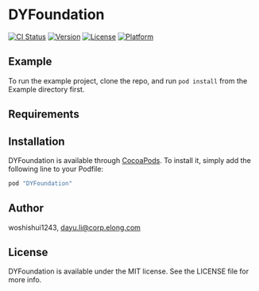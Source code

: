 # DYFoundation

[![CI Status](http://img.shields.io/travis/woshishui1243/DYFoundation.svg?style=flat)](https://travis-ci.org/woshishui1243/DYFoundation)
[![Version](https://img.shields.io/cocoapods/v/DYFoundation.svg?style=flat)](http://cocoapods.org/pods/DYFoundation)
[![License](https://img.shields.io/cocoapods/l/DYFoundation.svg?style=flat)](http://cocoapods.org/pods/DYFoundation)
[![Platform](https://img.shields.io/cocoapods/p/DYFoundation.svg?style=flat)](http://cocoapods.org/pods/DYFoundation)

## Example

To run the example project, clone the repo, and run `pod install` from the Example directory first.

## Requirements

## Installation

DYFoundation is available through [CocoaPods](http://cocoapods.org). To install
it, simply add the following line to your Podfile:

```ruby
pod "DYFoundation"
```

## Author

woshishui1243, dayu.li@corp.elong.com

## License

DYFoundation is available under the MIT license. See the LICENSE file for more info.
